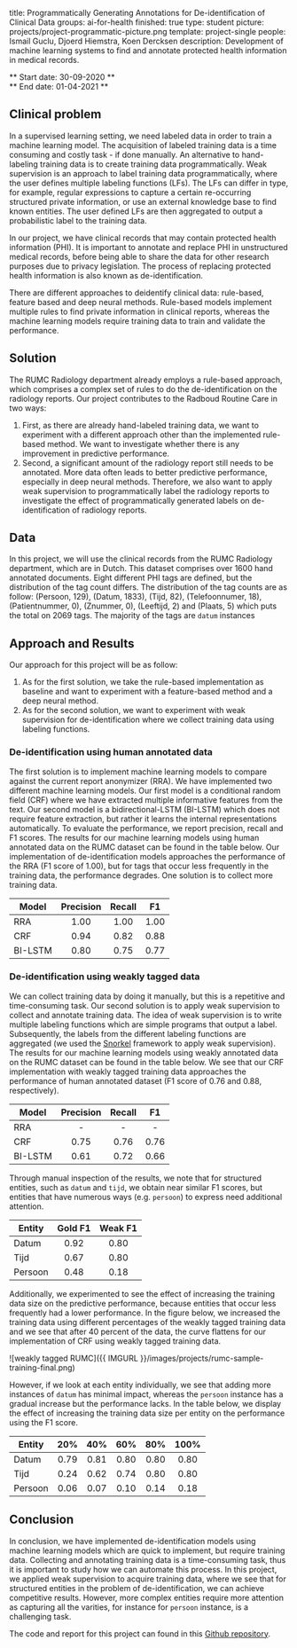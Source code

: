 title: Programmatically Generating Annotations for De-identification of Clinical Data 
groups: ai-for-health
finished: true 
type: student
picture: projects/project-programmatic-picture.png
template: project-single
people: Ismail Guclu, Djoerd Hiemstra, Koen Dercksen 
description: Development of machine learning systems to find and annotate protected health information in medical records.


** Start date: 30-09-2020 ** <br>
** End date: 01-04-2021 **


## Clinical problem

In a supervised learning setting, we need labeled data in order to train a machine learning model.
The acquisition of labeled training data is a time consuming and costly task - if done manually. 
An alternative to hand-labeling training data is to create training data programmatically. 
Weak supervision is an approach to label training data programmatically, where the user defines multiple labeling functions (LFs). 
The LFs can differ in type, for example, regular expressions to capture a certain re-occurring structured private information, or use an external knowledge base to find known entities. 
The user defined LFs are then aggregated to output a probabilistic label to the training data. 

In our project, we have clinical records that may contain protected health information (PHI). 
It is important to annotate and replace PHI in unstructured medical records, before being able to share the data for other research purposes due to privacy legislation. 
The process of replacing protected health information is also known as de-identification. 

There are different approaches to deidentify clinical data: rule-based, feature based and deep neural methods. 
Rule-based models implement multiple rules to find private information in clinical reports, whereas the machine learning models require training data to train and validate the performance. 

## Solution

The RUMC Radiology department already employs a rule-based approach, which comprises a complex set of rules to do the de-identification on the radiology reports. 
Our project contributes to the Radboud Routine Care in two ways:

1. First, as there are already hand-labeled training data, we want to experiment with a different approach other than the implemented rule-based method. 
We want to investigate whether there is any improvement in predictive performance. 
2. Second, a significant amount of the radiology report still needs to be annotated. 
More data often leads to better predictive performance, especially in deep neural methods. 
Therefore, we also want to apply weak supervision to programmatically label the radiology reports to investigate the effect of programmatically generated labels on de-identification of radiology reports.

## Data

In this project, we will use the clinical records from the RUMC Radiology department, which are in Dutch. 
This dataset comprises over 1600 hand annotated documents. 
Eight different PHI tags are defined, but the distribution of the tag count differs. 
The distribution of the tag counts are as follow: (Persoon, 129), (Datum, 1833), (Tijd, 82), (Telefoonnumer, 18), (Patientnummer, 0), (Znummer, 0), (Leeftijd, 2) and (Plaats, 5) which puts the total on 2069 tags.
The majority of the tags are `datum` instances 

## Approach and Results

Our approach for this project will be as follow:

1. As for the first solution, we take the rule-based implementation as baseline and want to experiment with a feature-based method and a deep neural method. 
2. As for the second solution, we want to experiment with weak supervision for de-identification where we collect training data using labeling functions. 

### De-identification using human annotated data
The first solution is to implement machine learning models to compare against the current report anonymizer (RRA).
We have implemented two different machine learning models.
Our first model is a conditional random field (CRF) where we have extracted multiple informative features from the text.
Our second model is a bidirectional-LSTM (BI-LSTM) which does not require feature extraction, but rather it learns the internal representations automatically. 
To evaluate the performance, we report precision, recall and F1 scores.
The results for our machine learning models using human annotated data on the RUMC dataset can be found in the table below.
Our implementation of de-identification models approaches the performance of the RRA (F1 score of 1.00), but for tags that occur less frequently in the training data, the performance degrades. 
One solution is to collect more training data.

| Model   | Precision | Recall | F1   |
| ------- |:---------:|:------:|:----:|
| RRA     | 1.00      | 1.00   | 1.00 |
| CRF     | 0.94      | 0.82   | 0.88 |
| BI-LSTM | 0.80      | 0.75   | 0.77 |

### De-identification using weakly tagged data
We can collect training data by doing it manually, but this is a repetitive and time-consuming task.
Our second solution is to apply weak supervision to collect and annotate training data.
The idea of weak supervision is to write multiple labeling functions which are simple programs that output a label. 
Subsequently, the labels from the different labeling functions are aggregated (we used the [Snorkel](https://www.snorkel.org/) framework to apply weak supervision). 
The results for our machine learning models using weakly annotated data on the RUMC dataset can be found in the table below.
We see that our CRF implementation with weakly tagged training data approaches the performance of human annotated dataset (F1 score of 0.76 and 0.88, respectively).

| Model   | Precision | Recall | F1   |
| ------- |:---------:|:------:|:----:|
| RRA     | -         | -      | -    |
| CRF     | 0.75      | 0.76   | 0.76 |
| BI-LSTM | 0.61      | 0.72   | 0.66 |

Through manual inspection of the results, we note that for structured entities, such as `datum` and `tijd`, we obtain near similar F1 scores, but entities that have numerous ways (e.g. `persoon`) to express need additional attention.

| Entity   | Gold F1   | Weak F1 |
| -------- |:---------:|:-------:|
| Datum    | 0.92      | 0.80    |
| Tijd     | 0.67      | 0.80    |
| Persoon  | 0.48      | 0.18    |

Additionally, we experimented to see the effect of increasing the training data size on the predictive performance, because entities that occur less frequently had a lower performance.
In the figure below, we increased the training data using different percentages of the weakly tagged training data and we see that after 40 percent of the data, the curve flattens for our implementation of CRF using weakly tagged training data.

![weakly tagged RUMC]({{ IMGURL }}/images/projects/rumc-sample-training-final.png)

However, if we look at each entity individually, we see that adding more instances of `datum` has minimal impact, whereas the `persoon` instance has a gradual increase but the performance lacks.
In the table below, we display the effect of increasing the training data size per entity on the performance using the F1 score.

| Entity   | 20%    | 40%    | 60%    | 80%    |100%    |
| -------- |:------:|:------:|:------:|:------:|:------:|
| Datum    | 0.79   | 0.81   | 0.80   | 0.80   | 0.80   |
| Tijd     | 0.24   | 0.62   | 0.74   | 0.80   | 0.80   |
| Persoon  | 0.06   | 0.07   | 0.10   | 0.14   | 0.18   |

## Conclusion
In conclusion, we have implemented de-identification models using machine learning models which are quick to implement, but require training data.
Collecting and annotating training data is a time-consuming task, thus it is important to study how we can automate this process.
In this project, we applied weak supervision to acquire training data, where we see that for structured entities in the problem of de-identification, we can achieve competitive results.
However, more complex entities require more attention as capturing all the varities, for instance for `persoon` instance, is a challenging task.

The code and report for this project can found in this [Github repository](https://github.com/ismailguclu/progrann).

